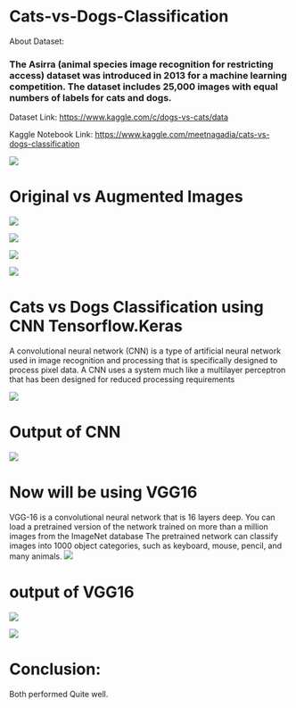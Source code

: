 # Cats-vs-Dogs-Classification

About Dataset:
### The Asirra (animal species image recognition for restricting access) dataset was introduced in 2013 for a machine learning competition. The dataset includes 25,000 images with equal numbers of labels for cats and dogs.

Dataset Link: https://www.kaggle.com/c/dogs-vs-cats/data

Kaggle Notebook Link: https://www.kaggle.com/meetnagadia/cats-vs-dogs-classification


![](https://www.kaggleusercontent.com/kf/84962504/eyJhbGciOiJkaXIiLCJlbmMiOiJBMTI4Q0JDLUhTMjU2In0..83SpwiV7tLNhw2aWxKqFSg.pj5PqpFGwCLyalp6sgJWgsYMnqWGu69N7C_UT02tsVb8JIC83_c5rvaoNAcFymO1P3N9sWilQeegPHWFZUOd_kzaBgafUX4DxwTa1I0VLPSsEHzgmIxpoQgpXgKMzMqMHhyBd1Ow3hgebQdr4oNoKojhHk-EdGZ7c58J6XcM_9G4hyZVXX8NShtBYr5qT1Q7Xw9IGpTXpa57btefcuP50liCk1pLex4v0IK7qnG6zx7n--k6vZ5lgLOBOq8cY9caUV8Sf6JnHOHmHfZBieJL9z0bkT1sv-I60q8Uqulp2dpKVnIFDGNchjg9TH4Pkn7AjjvyLt7pnQPw-PmiWrezKBvQKQ8B5ZCFVeV6IQA9HXZZ7T3pg0towpnLCP7f019QDofHyXftl9JpcqczaFv3KWzLRsnrKmoEB6Yg8yu52b95O4zcVJlGSIQh0tlIEBMiNAzKTR2KhyM3aZBAx9UcU-d4Yh3Gb2y6rUUtkWD_JpCjqJrcKp3EqfHl4UhdvHZ-gx3at0i09pQHSE5KgMEmm9DvnJ-x7pWUDTe6n7Nx4iCyGxX_5tkInChQ8D6lvC_p1nuJ1ScdRlBzLigtY-9NpKhmmI7dsUG9dqVUl6JgM95LYxgwbM36lljLlztwwKSMaHo3-_OmOoU-2x7n6Bd9oI9IrRMn0LYivK1ztE4wEAA._7iUwDRkPZuie3ILYxzD1g/__results___files/__results___32_0.png)

# Original vs Augmented Images
![](https://www.kaggleusercontent.com/kf/84962504/eyJhbGciOiJkaXIiLCJlbmMiOiJBMTI4Q0JDLUhTMjU2In0..83SpwiV7tLNhw2aWxKqFSg.pj5PqpFGwCLyalp6sgJWgsYMnqWGu69N7C_UT02tsVb8JIC83_c5rvaoNAcFymO1P3N9sWilQeegPHWFZUOd_kzaBgafUX4DxwTa1I0VLPSsEHzgmIxpoQgpXgKMzMqMHhyBd1Ow3hgebQdr4oNoKojhHk-EdGZ7c58J6XcM_9G4hyZVXX8NShtBYr5qT1Q7Xw9IGpTXpa57btefcuP50liCk1pLex4v0IK7qnG6zx7n--k6vZ5lgLOBOq8cY9caUV8Sf6JnHOHmHfZBieJL9z0bkT1sv-I60q8Uqulp2dpKVnIFDGNchjg9TH4Pkn7AjjvyLt7pnQPw-PmiWrezKBvQKQ8B5ZCFVeV6IQA9HXZZ7T3pg0towpnLCP7f019QDofHyXftl9JpcqczaFv3KWzLRsnrKmoEB6Yg8yu52b95O4zcVJlGSIQh0tlIEBMiNAzKTR2KhyM3aZBAx9UcU-d4Yh3Gb2y6rUUtkWD_JpCjqJrcKp3EqfHl4UhdvHZ-gx3at0i09pQHSE5KgMEmm9DvnJ-x7pWUDTe6n7Nx4iCyGxX_5tkInChQ8D6lvC_p1nuJ1ScdRlBzLigtY-9NpKhmmI7dsUG9dqVUl6JgM95LYxgwbM36lljLlztwwKSMaHo3-_OmOoU-2x7n6Bd9oI9IrRMn0LYivK1ztE4wEAA._7iUwDRkPZuie3ILYxzD1g/__results___files/__results___23_1.png)

![](https://www.kaggleusercontent.com/kf/84962504/eyJhbGciOiJkaXIiLCJlbmMiOiJBMTI4Q0JDLUhTMjU2In0..83SpwiV7tLNhw2aWxKqFSg.pj5PqpFGwCLyalp6sgJWgsYMnqWGu69N7C_UT02tsVb8JIC83_c5rvaoNAcFymO1P3N9sWilQeegPHWFZUOd_kzaBgafUX4DxwTa1I0VLPSsEHzgmIxpoQgpXgKMzMqMHhyBd1Ow3hgebQdr4oNoKojhHk-EdGZ7c58J6XcM_9G4hyZVXX8NShtBYr5qT1Q7Xw9IGpTXpa57btefcuP50liCk1pLex4v0IK7qnG6zx7n--k6vZ5lgLOBOq8cY9caUV8Sf6JnHOHmHfZBieJL9z0bkT1sv-I60q8Uqulp2dpKVnIFDGNchjg9TH4Pkn7AjjvyLt7pnQPw-PmiWrezKBvQKQ8B5ZCFVeV6IQA9HXZZ7T3pg0towpnLCP7f019QDofHyXftl9JpcqczaFv3KWzLRsnrKmoEB6Yg8yu52b95O4zcVJlGSIQh0tlIEBMiNAzKTR2KhyM3aZBAx9UcU-d4Yh3Gb2y6rUUtkWD_JpCjqJrcKp3EqfHl4UhdvHZ-gx3at0i09pQHSE5KgMEmm9DvnJ-x7pWUDTe6n7Nx4iCyGxX_5tkInChQ8D6lvC_p1nuJ1ScdRlBzLigtY-9NpKhmmI7dsUG9dqVUl6JgM95LYxgwbM36lljLlztwwKSMaHo3-_OmOoU-2x7n6Bd9oI9IrRMn0LYivK1ztE4wEAA._7iUwDRkPZuie3ILYxzD1g/__results___files/__results___23_7.png)

![](https://www.kaggleusercontent.com/kf/84962504/eyJhbGciOiJkaXIiLCJlbmMiOiJBMTI4Q0JDLUhTMjU2In0..83SpwiV7tLNhw2aWxKqFSg.pj5PqpFGwCLyalp6sgJWgsYMnqWGu69N7C_UT02tsVb8JIC83_c5rvaoNAcFymO1P3N9sWilQeegPHWFZUOd_kzaBgafUX4DxwTa1I0VLPSsEHzgmIxpoQgpXgKMzMqMHhyBd1Ow3hgebQdr4oNoKojhHk-EdGZ7c58J6XcM_9G4hyZVXX8NShtBYr5qT1Q7Xw9IGpTXpa57btefcuP50liCk1pLex4v0IK7qnG6zx7n--k6vZ5lgLOBOq8cY9caUV8Sf6JnHOHmHfZBieJL9z0bkT1sv-I60q8Uqulp2dpKVnIFDGNchjg9TH4Pkn7AjjvyLt7pnQPw-PmiWrezKBvQKQ8B5ZCFVeV6IQA9HXZZ7T3pg0towpnLCP7f019QDofHyXftl9JpcqczaFv3KWzLRsnrKmoEB6Yg8yu52b95O4zcVJlGSIQh0tlIEBMiNAzKTR2KhyM3aZBAx9UcU-d4Yh3Gb2y6rUUtkWD_JpCjqJrcKp3EqfHl4UhdvHZ-gx3at0i09pQHSE5KgMEmm9DvnJ-x7pWUDTe6n7Nx4iCyGxX_5tkInChQ8D6lvC_p1nuJ1ScdRlBzLigtY-9NpKhmmI7dsUG9dqVUl6JgM95LYxgwbM36lljLlztwwKSMaHo3-_OmOoU-2x7n6Bd9oI9IrRMn0LYivK1ztE4wEAA._7iUwDRkPZuie3ILYxzD1g/__results___files/__results___23_11.png)


![](https://www.kaggleusercontent.com/kf/84962504/eyJhbGciOiJkaXIiLCJlbmMiOiJBMTI4Q0JDLUhTMjU2In0..83SpwiV7tLNhw2aWxKqFSg.pj5PqpFGwCLyalp6sgJWgsYMnqWGu69N7C_UT02tsVb8JIC83_c5rvaoNAcFymO1P3N9sWilQeegPHWFZUOd_kzaBgafUX4DxwTa1I0VLPSsEHzgmIxpoQgpXgKMzMqMHhyBd1Ow3hgebQdr4oNoKojhHk-EdGZ7c58J6XcM_9G4hyZVXX8NShtBYr5qT1Q7Xw9IGpTXpa57btefcuP50liCk1pLex4v0IK7qnG6zx7n--k6vZ5lgLOBOq8cY9caUV8Sf6JnHOHmHfZBieJL9z0bkT1sv-I60q8Uqulp2dpKVnIFDGNchjg9TH4Pkn7AjjvyLt7pnQPw-PmiWrezKBvQKQ8B5ZCFVeV6IQA9HXZZ7T3pg0towpnLCP7f019QDofHyXftl9JpcqczaFv3KWzLRsnrKmoEB6Yg8yu52b95O4zcVJlGSIQh0tlIEBMiNAzKTR2KhyM3aZBAx9UcU-d4Yh3Gb2y6rUUtkWD_JpCjqJrcKp3EqfHl4UhdvHZ-gx3at0i09pQHSE5KgMEmm9DvnJ-x7pWUDTe6n7Nx4iCyGxX_5tkInChQ8D6lvC_p1nuJ1ScdRlBzLigtY-9NpKhmmI7dsUG9dqVUl6JgM95LYxgwbM36lljLlztwwKSMaHo3-_OmOoU-2x7n6Bd9oI9IrRMn0LYivK1ztE4wEAA._7iUwDRkPZuie3ILYxzD1g/__results___files/__results___23_12.png)

# Cats vs Dogs Classification using CNN Tensorflow.Keras
A convolutional neural network (CNN) is a type of artificial neural network used in image recognition and processing that is specifically designed to process pixel data. A CNN uses a system much like a multilayer perceptron that has been designed for reduced processing requirements

![](https://media.geeksforgeeks.org/wp-content/uploads/cat-vs-dog.jpg)

# Output of CNN

![](https://www.kaggleusercontent.com/kf/84962504/eyJhbGciOiJkaXIiLCJlbmMiOiJBMTI4Q0JDLUhTMjU2In0..83SpwiV7tLNhw2aWxKqFSg.pj5PqpFGwCLyalp6sgJWgsYMnqWGu69N7C_UT02tsVb8JIC83_c5rvaoNAcFymO1P3N9sWilQeegPHWFZUOd_kzaBgafUX4DxwTa1I0VLPSsEHzgmIxpoQgpXgKMzMqMHhyBd1Ow3hgebQdr4oNoKojhHk-EdGZ7c58J6XcM_9G4hyZVXX8NShtBYr5qT1Q7Xw9IGpTXpa57btefcuP50liCk1pLex4v0IK7qnG6zx7n--k6vZ5lgLOBOq8cY9caUV8Sf6JnHOHmHfZBieJL9z0bkT1sv-I60q8Uqulp2dpKVnIFDGNchjg9TH4Pkn7AjjvyLt7pnQPw-PmiWrezKBvQKQ8B5ZCFVeV6IQA9HXZZ7T3pg0towpnLCP7f019QDofHyXftl9JpcqczaFv3KWzLRsnrKmoEB6Yg8yu52b95O4zcVJlGSIQh0tlIEBMiNAzKTR2KhyM3aZBAx9UcU-d4Yh3Gb2y6rUUtkWD_JpCjqJrcKp3EqfHl4UhdvHZ-gx3at0i09pQHSE5KgMEmm9DvnJ-x7pWUDTe6n7Nx4iCyGxX_5tkInChQ8D6lvC_p1nuJ1ScdRlBzLigtY-9NpKhmmI7dsUG9dqVUl6JgM95LYxgwbM36lljLlztwwKSMaHo3-_OmOoU-2x7n6Bd9oI9IrRMn0LYivK1ztE4wEAA._7iUwDRkPZuie3ILYxzD1g/__results___files/__results___32_0.png)


# Now will be using VGG16
VGG-16 is a convolutional neural network that is 16 layers deep. You can load a pretrained version of the network trained on more than a million images from the ImageNet database The pretrained network can classify images into 1000 object categories, such as keyboard, mouse, pencil, and many animals.
![](https://media.geeksforgeeks.org/wp-content/uploads/20200219152327/conv-layers-vgg16.jpg)

# output of VGG16

![](https://www.kaggleusercontent.com/kf/84962504/eyJhbGciOiJkaXIiLCJlbmMiOiJBMTI4Q0JDLUhTMjU2In0..83SpwiV7tLNhw2aWxKqFSg.pj5PqpFGwCLyalp6sgJWgsYMnqWGu69N7C_UT02tsVb8JIC83_c5rvaoNAcFymO1P3N9sWilQeegPHWFZUOd_kzaBgafUX4DxwTa1I0VLPSsEHzgmIxpoQgpXgKMzMqMHhyBd1Ow3hgebQdr4oNoKojhHk-EdGZ7c58J6XcM_9G4hyZVXX8NShtBYr5qT1Q7Xw9IGpTXpa57btefcuP50liCk1pLex4v0IK7qnG6zx7n--k6vZ5lgLOBOq8cY9caUV8Sf6JnHOHmHfZBieJL9z0bkT1sv-I60q8Uqulp2dpKVnIFDGNchjg9TH4Pkn7AjjvyLt7pnQPw-PmiWrezKBvQKQ8B5ZCFVeV6IQA9HXZZ7T3pg0towpnLCP7f019QDofHyXftl9JpcqczaFv3KWzLRsnrKmoEB6Yg8yu52b95O4zcVJlGSIQh0tlIEBMiNAzKTR2KhyM3aZBAx9UcU-d4Yh3Gb2y6rUUtkWD_JpCjqJrcKp3EqfHl4UhdvHZ-gx3at0i09pQHSE5KgMEmm9DvnJ-x7pWUDTe6n7Nx4iCyGxX_5tkInChQ8D6lvC_p1nuJ1ScdRlBzLigtY-9NpKhmmI7dsUG9dqVUl6JgM95LYxgwbM36lljLlztwwKSMaHo3-_OmOoU-2x7n6Bd9oI9IrRMn0LYivK1ztE4wEAA._7iUwDRkPZuie3ILYxzD1g/__results___files/__results___58_0.png)

![](https://www.kaggleusercontent.com/kf/84962504/eyJhbGciOiJkaXIiLCJlbmMiOiJBMTI4Q0JDLUhTMjU2In0..83SpwiV7tLNhw2aWxKqFSg.pj5PqpFGwCLyalp6sgJWgsYMnqWGu69N7C_UT02tsVb8JIC83_c5rvaoNAcFymO1P3N9sWilQeegPHWFZUOd_kzaBgafUX4DxwTa1I0VLPSsEHzgmIxpoQgpXgKMzMqMHhyBd1Ow3hgebQdr4oNoKojhHk-EdGZ7c58J6XcM_9G4hyZVXX8NShtBYr5qT1Q7Xw9IGpTXpa57btefcuP50liCk1pLex4v0IK7qnG6zx7n--k6vZ5lgLOBOq8cY9caUV8Sf6JnHOHmHfZBieJL9z0bkT1sv-I60q8Uqulp2dpKVnIFDGNchjg9TH4Pkn7AjjvyLt7pnQPw-PmiWrezKBvQKQ8B5ZCFVeV6IQA9HXZZ7T3pg0towpnLCP7f019QDofHyXftl9JpcqczaFv3KWzLRsnrKmoEB6Yg8yu52b95O4zcVJlGSIQh0tlIEBMiNAzKTR2KhyM3aZBAx9UcU-d4Yh3Gb2y6rUUtkWD_JpCjqJrcKp3EqfHl4UhdvHZ-gx3at0i09pQHSE5KgMEmm9DvnJ-x7pWUDTe6n7Nx4iCyGxX_5tkInChQ8D6lvC_p1nuJ1ScdRlBzLigtY-9NpKhmmI7dsUG9dqVUl6JgM95LYxgwbM36lljLlztwwKSMaHo3-_OmOoU-2x7n6Bd9oI9IrRMn0LYivK1ztE4wEAA._7iUwDRkPZuie3ILYxzD1g/__results___files/__results___58_1.png)


# Conclusion:
Both performed Quite well.
